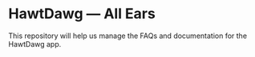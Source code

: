 # HawtDawg — All Ears

This repository will help us manage the FAQs and documentation for the HawtDawg app.

